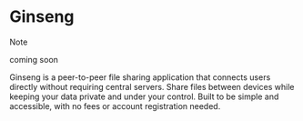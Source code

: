 # Ginseng

> [!NOTE] 
> coming soon

Ginseng is a peer-to-peer file sharing application that connects users directly without requiring central servers. Share files between devices while keeping your data private and under your control. Built to be simple and accessible, with no fees or account registration needed.